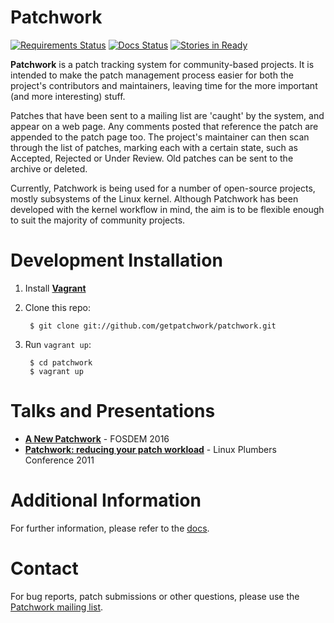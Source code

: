 # Patchwork

[![Requirements Status][badge-req-img]][badge-req-ref]
[![Docs Status][badge-doc-img]][badge-doc-ref]
[![Stories in Ready][badge-waffle-img]][badge-waffle-ref]

**Patchwork** is a patch tracking system for community-based projects. It is
intended to make the patch management process easier for both the project's
contributors and maintainers, leaving time for the more important (and more
interesting) stuff.

Patches that have been sent to a mailing list are 'caught' by the system, and
appear on a web page. Any comments posted that reference the patch are appended
to the patch page too. The project's maintainer can then scan through the list
of patches, marking each with a certain state, such as Accepted, Rejected or
Under Review. Old patches can be sent to the archive or deleted.

Currently, Patchwork is being used for a number of open-source projects, mostly
subsystems of the Linux kernel. Although Patchwork has been developed with the
kernel workflow in mind, the aim is to be flexible enough to suit the majority
of community projects.

# Development Installation

1. Install [**Vagrant**][ref-vagrant]
2. Clone this repo:

        $ git clone git://github.com/getpatchwork/patchwork.git

3. Run `vagrant up`:

        $ cd patchwork
        $ vagrant up

# Talks and Presentations

* [**A New Patchwork**][pdf-fosdem] - FOSDEM 2016
* [**Patchwork: reducing your patch workload**][pdf-plumbers] - Linux Plumbers
  Conference 2011

# Additional Information

For further information, please refer to the [docs][docs].

# Contact

For bug reports, patch submissions or other questions, please use the
[Patchwork mailing list][pw-ml].

[badge-doc-ref]: https://patchwork.readthedocs.org/en/latest/
[badge-doc-img]: https://readthedocs.org/projects/patchwork/badge/?version=latest
[badge-req-ref]: https://requires.io/github/getpatchwork/patchwork/requirements/?branch=master
[badge-req-img]: https://requires.io/github/getpatchwork/patchwork/requirements.svg?branch=master
[badge-waffle-ref]: https://waffle.io/getpatchwork/patchwork
[badge-waffle-img]: https://badge.waffle.io/getpatchwork/patchwork.svg?label=ready&title=Ready
[docs]: https://patchwork.readthedocs.org/en/latest/
[pdf-fosdem]: https://speakerdeck.com/stephenfin/a-new-patchwork-bringing-ci-patch-tracking-and-more-to-the-mailing-list
[pdf-plumbers]: https://www.linuxplumbersconf.org/2011/ocw/system/presentations/255/original/patchwork.pdf
[pw-ml]: https://ozlabs.org/mailman/listinfo/patchwork
[ref-vagrant]: https://www.vagrantup.com/docs/getting-started/
